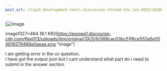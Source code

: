 ```yaml
---
post_url: /t/ga1-development-tools-discussion-thread-tds-jan-2025/161083/84
---
```

[![image](https://europe1.discourse-cdn.com/flex013/uploads/iitm/original/3X/5/6/569cac03bc51f8ce553a5e554619379466e0aeae.png)

image1327×464 18.1 KB](https://europe1.discourse-cdn.com/flex013/uploads/iitm/original/3X/5/6/569cac03bc51f8ce553a5e554619379466e0aeae.png "image")

  
I am getting error in the uv question.  
I have got the output json but I cant understand what part do I need to submit in the answer section.